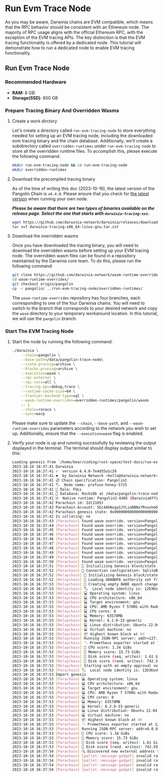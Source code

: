 # Run Evm Trace Node

As you may be aware, Darwinia chains are EVM compatible, which means that the RPC behavior should be consistent with an Ethereum node. The majority of RPC usage aligns with the official Ethereum RPC, with the exception of the EVM tracing APIs. The key distinction is that the EVM tracing functionality is offered by a dedicated node. This tutorial will demonstrate how to run a dedicated node to enable EVM tracing functionality.

## Run Evm Trace Node

### Recommended Hardware

- **RAM:** 8 GB:
- **Storage(SSD)**: 800 GB

### Prepare Tracing Binary And Overridden Wasms

1. Create a work dirctory
    
    Let's create a directory called `run-evm-tracing-node` to store everything needed for setting up an EVM tracing node, including the downloaded evm tracing binary and the chain database. Additionally, we'll create a subdirectory called `overridden-runtimes` under `run-evm-tracing-node` to store all the overridden runtime files. To accomplish this, please execute the following command:
    
    ```bash
    mkdir run-evm-tracing-node && cd run-evm-tracing-node
    mkdir overridden-runtimes
    ```
    
2. Download the precompiled tracing binary
    
    As of the time of writing this doc (2023-10-16), the latest version of the Pangolin Chain is `v6.4.0`. Please ensure that you check for [the latest version](https://github.com/darwinia-network/darwinia/releases) when running your own node.
    
    ***Please be aware that there are two types of binaries available on the release page. Select the one that starts with `darwinia-tracing-xxx`.***
    
    ```bash
    wget https://github.com/darwinia-network/darwinia/releases/download/pango-6405/darwinia-tracing-x86_64-linux-gnu.tar.zst
    tar xvf darwinia-tracing-x86_64-linux-gnu.tar.zst
    ```
    
3. Download the overridden wasms
    
    Once you have downloaded the tracing binary, you will need to download the overridden wasms before setting up your EVM tracing node. The overridden wasm files can be found in a repository maintained by the Darwinia core team. To do this, please run the following command:
    
    ```bash
    git clone https://github.com/darwinia-network/wasm-runtime-overrides.git
    cd wasm-runtime-overrides/
    git checkout origin/pangolin
    cp -r pangolin/ ../run-evm-tracing-node/overridden-runtimes/
    ```
    
    The `wasm-runtime-overrides` repository has four branches, each corresponding to one of the four Darwinia chains. You will need to switch to the branch that corresponds to your desired network and copy the `wasm` directory to your temporary workaround location. In this tutorial, we will use the `pangolin` branch.
    

### Start The EVM Tracing Node

1. Start the node by running the following command:
    
    ```bash
    ./darwinia \
        --chain=pangolin \
        --base-path=/data/pangolin-trace-node\
        --state-pruning=archive \
        --blocks-pruning=archive \
        --execution=wasm \
        --rpc-external \
        --rpc-cors=all \
        --tracing-api=debug,trace \
        --runtime-cache-size=64 \
        --frontier-backend-type=sql \
        --wasm-runtime-overrides=overridden-runtimes/pangolin/wasms
        -- \
        --chain=rococo \
        --sync=warp
    ```
    
    Please make sure to update the `--chain`, `--base-path`, and `--wasm-runtime-overrides` parameters according to the network you wish to set up. Additionally, ensure that the `--execution=wasm` flag is enabled.
    
2. Verify your node is up and running successfully by reviewing the output displayed in the terminal. The terminal should display output similar to this:
    
    ```bash
    Loading genesis from `/home/bear/coding/rust-space/test-docs/run-evm-tracing-node/pangolin2.json`
    2023-10-16 16:37:41 Darwinia    
    2023-10-16 16:37:41 ✌️  version 6.4.0-7e4d35a1c28    
    2023-10-16 16:37:41 ❤️  by Darwinia Network <hello@darwinia.network>, 2018-2023    
    2023-10-16 16:37:41 📋 Chain specification: Pangolin2    
    2023-10-16 16:37:41 🏷  Node name: profuse-honey-5725    
    2023-10-16 16:37:41 👤 Role: FULL    
    2023-10-16 16:37:41 💾 Database: RocksDb at /data/pangolin-trace-node/chains/pangolin2/db/full    
    2023-10-16 16:37:41 ⛓  Native runtime: Pangolin2-6405 (DarwiniaOfficialRust-0.tx0.au0)    
    2023-10-16 16:37:42 Parachain id: Id(2105)    
    2023-10-16 16:37:42 Parachain Account: 5Ec4AhNxga1JYLioRBNxfRnovheDELVbZTRSnKMgvSVPvNcN    
    2023-10-16 16:37:42 Parachain genesis state: 0x000000000000000000000000000000000000000000000000000000000000000000d353645e3503ca0ebe7319eee9bd70821acfa54d4161386990329b4a4f9813be03170a2e7597b7b7e3d84c05391d139a62b157e78786d8c082f29dcf4c11131400    
    2023-10-16 16:37:42 Is collating: no    
    2023-10-16 16:37:43 [Parachain] Found wasm override. version=Pangolin2-6320 (DarwiniaOfficialRust-0.tx0.au0) file=overridden-runtimes/pangolin/wasms/pangolin-pango-6320-tracing-runtime.compact.compressed.wasm
    2023-10-16 16:37:44 [Parachain] Found wasm override. version=Pangolin2-6401 (DarwiniaOfficialRust-0.tx0.au0) file=overridden-runtimes/pangolin/wasms/pangolin-pango-6401-tracing-runtime.compact.compressed.wasm
    2023-10-16 16:37:45 [Parachain] Found wasm override. version=Pangolin2-6300 (DarwiniaOfficialRust-0.tx0.au0) file=overridden-runtimes/pangolin/wasms/pangolin-pango-6300-tracing-runtime.compact.compressed.wasm
    2023-10-16 16:37:46 [Parachain] Found wasm override. version=Pangolin2-6402 (DarwiniaOfficialRust-0.tx0.au0) file=overridden-runtimes/pangolin/wasms/pangolin-pango-6402-tracing-runtime.compact.compressed.wasm
    2023-10-16 16:37:46 [Parachain] Found wasm override. version=Pangolin2-6403 (DarwiniaOfficialRust-0.tx0.au0) file=overridden-runtimes/pangolin/wasms/pangolin-pango-6403-tracing-runtime.compact.compressed.wasm
    2023-10-16 16:37:47 [Parachain] Found wasm override. version=Pangolin2-6405 (DarwiniaOfficialRust-0.tx0.au0) file=overridden-runtimes/pangolin/wasms/pangolin-pango-6405-tracing-runtime.compact.compressed.wasm
    2023-10-16 16:37:48 [Parachain] Found wasm override. version=Pangolin2-6340 (DarwiniaOfficialRust-0.tx0.au0) file=overridden-runtimes/pangolin/wasms/pangolin-pango-6340-tracing-runtime.compact.compressed.wasm
    2023-10-16 16:37:49 [Parachain] Found wasm override. version=Pangolin2-6400 (DarwiniaOfficialRust-0.tx0.au0) file=overridden-runtimes/pangolin/wasms/pangolin-pango-6400-tracing-runtime.compact.compressed.wasm
    2023-10-16 16:37:49 [Parachain] Found wasm override. version=Pangolin2-6310 (DarwiniaOfficialRust-0.tx0.au0) file=overridden-runtimes/pangolin/wasms/pangolin-pango-6310-tracing-runtime.compact.compressed.wasm
    2023-10-16 16:37:50 [Parachain] Found wasm override. version=Pangolin2-6404 (DarwiniaOfficialRust-0.tx0.au0) file=overridden-runtimes/pangolin/wasms/pangolin-pango-6404-tracing-runtime.compact.compressed.wasm
    2023-10-16 16:37:51 [Parachain] 🔨 Initializing Genesis block/state (state: 0xd353…13be, header-hash: 0xb067…6b70)    
    2023-10-16 16:37:52 [Parachain] 📑 Connection configuration: SqliteBackendConfig { path: "/data/pangolin-trace-node/chains/pangolin2/sql/frontier.db3", create_if_missing: true, thread_count: 4, cache_size: 209715200 }    
    2023-10-16 16:37:52 [Relaychain] 🔨 Initializing Genesis block/state (state: 0x8ad9…f0da, header-hash: 0x6408…063e)    
    2023-10-16 16:37:52 [Relaychain] 👴 Loading GRANDPA authority set from genesis on what appears to be first startup.    
    2023-10-16 16:37:53 [Relaychain] 👶 Creating empty BABE epoch changes on what appears to be first startup.    
    2023-10-16 16:37:53 [Relaychain] 🏷  Local node identity is: 12D3KooWKD6yACpTYygZGgmaBgLgbfWLL7GEfGXqBbdjgxDyd2PM    
    2023-10-16 16:37:53 [Relaychain] 💻 Operating system: linux    
    2023-10-16 16:37:53 [Relaychain] 💻 CPU architecture: x86_64    
    2023-10-16 16:37:53 [Relaychain] 💻 Target environment: gnu    
    2023-10-16 16:37:53 [Relaychain] 💻 CPU: AMD Ryzen 7 5700G with Radeon Graphics    
    2023-10-16 16:37:53 [Relaychain] 💻 CPU cores: 8    
    2023-10-16 16:37:53 [Relaychain] 💻 Memory: 63578MB    
    2023-10-16 16:37:53 [Relaychain] 💻 Kernel: 6.2.0-33-generic    
    2023-10-16 16:37:53 [Relaychain] 💻 Linux distribution: Ubuntu 22.04.3 LTS    
    2023-10-16 16:37:53 [Relaychain] 💻 Virtual machine: no    
    2023-10-16 16:37:53 [Relaychain] 📦 Highest known block at #0    
    2023-10-16 16:37:53 [Relaychain] Running JSON-RPC server: addr=127.0.0.1:9945, allowed origins=["http://localhost:*", "http://127.0.0.1:*", "https://localhost:*", "https://127.0.0.1:*", "https://polkadot.js.org"]    
    2023-10-16 16:37:53 [Relaychain] 〽️ Prometheus exporter started at 127.0.0.1:9616    
    2023-10-16 16:37:53 [Relaychain] 🏁 CPU score: 1.34 GiBs    
    2023-10-16 16:37:53 [Relaychain] 🏁 Memory score: 15.73 GiBs    
    2023-10-16 16:37:53 [Relaychain] 🏁 Disk score (seq. writes): 1.61 GiBs    
    2023-10-16 16:37:53 [Relaychain] 🏁 Disk score (rand. writes): 742.59 MiBs    
    2023-10-16 16:37:53 [Relaychain] Starting with an empty approval vote DB.
    2023-10-16 16:37:53 [Parachain] 🏷  Local node identity is: 12D3KooWMmLGUqtaHW174JrE7UjeVagpKsCsBXDZfCyoQcvvHLjH    
    2023-10-16 16:37:53 Import genesis    
    2023-10-16 16:37:53 [Parachain] 💻 Operating system: linux    
    2023-10-16 16:37:53 [Parachain] 💻 CPU architecture: x86_64    
    2023-10-16 16:37:53 [Parachain] 💻 Target environment: gnu    
    2023-10-16 16:37:53 [Parachain] 💻 CPU: AMD Ryzen 7 5700G with Radeon Graphics    
    2023-10-16 16:37:53 [Parachain] 💻 CPU cores: 8    
    2023-10-16 16:37:53 [Parachain] 💻 Memory: 63578MB    
    2023-10-16 16:37:53 [Parachain] 💻 Kernel: 6.2.0-33-generic    
    2023-10-16 16:37:53 [Parachain] 💻 Linux distribution: Ubuntu 22.04.3 LTS    
    2023-10-16 16:37:53 [Parachain] 💻 Virtual machine: no    
    2023-10-16 16:37:53 [Parachain] 📦 Highest known block at #0    
    2023-10-16 16:37:53 [Parachain] 〽️ Prometheus exporter started at 127.0.0.1:9615    
    2023-10-16 16:37:53 [Parachain] Running JSON-RPC server: addr=0.0.0.0:9944, allowed origins=["*"]    
    2023-10-16 16:37:53 [Parachain] 🏁 CPU score: 1.34 GiBs    
    2023-10-16 16:37:53 [Parachain] 🏁 Memory score: 15.73 GiBs    
    2023-10-16 16:37:53 [Parachain] 🏁 Disk score (seq. writes): 1.61 GiBs    
    2023-10-16 16:37:53 [Parachain] 🏁 Disk score (rand. writes): 742.59 MiBs    
    2023-10-16 16:37:54 [Parachain] 🔍 Discovered new external address for our node: /ip4/60.176.103.239/tcp/30333/ws/p2p/12D3KooWMmLGUqtaHW174JrE7UjeVagpKsCsBXDZfCyoQcvvHLjH    
    2023-10-16 16:37:54 [Parachain] [pallet::message-gadget] invalid raw message root: [], return.    
    2023-10-16 16:37:54 [Parachain] [pallet::message-gadget] invalid raw message root: [], return.    
    2023-10-16 16:37:54 [Parachain] [pallet::message-gadget] invalid raw message root: [], return.    
    2023-10-16 16:37:54 [Parachain] [pallet::message-gadget] invalid raw message root: [], return.
    ```